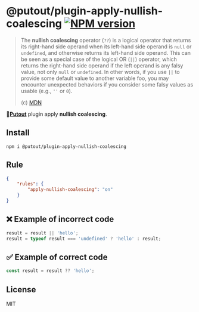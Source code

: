 # @putout/plugin-apply-nullish-coalescing [![NPM version][NPMIMGURL]][NPMURL]

[NPMIMGURL]: https://img.shields.io/npm/v/@putout/plugin-apply-nullish-coalescing.svg?style=flat&longCache=true
[NPMURL]: https://npmjs.org/package/@putout/plugin-apply-nullish-coalescing"npm"

> The **nullish coalescing** operator (`??`) is a logical operator that returns its right-hand side operand when its left-hand side operand is `null` or `undefined`, and otherwise returns its left-hand side operand.
> This can be seen as a special case of the logical OR (`||`) operator, which returns the right-hand side operand if the left operand is any falsy value, not only `null` or `undefined`. In other words, if you use `||` to provide some default value to another variable foo, you may encounter unexpected behaviors if you consider some falsy values as usable (e.g., `''` or `0`).
>
> (c) [MDN](https://developer.mozilla.org/en-US/docs/Web/JavaScript/Reference/Operators/Nullish_coalescing_operator)

🐊[**Putout**](https://github.com/coderaiser/putout) plugin apply **nullish coalescing**.

## Install

```
npm i @putout/plugin-apply-nullish-coalescing
```

## Rule

```json
{
    "rules": {
        "apply-nullish-coalescing": "on"
    }
}
```

## ❌ Example of incorrect code

```js
result = result || 'hello';
result = typeof result === 'undefined' ? 'hello' : result;
```

## ✅ Example of correct code

```js
const result = result ?? 'hello';
```

## License

MIT
